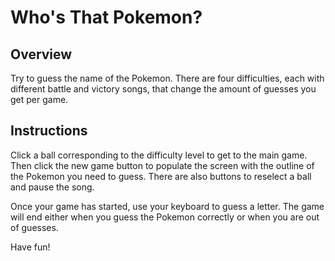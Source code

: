 # Who's That Pokemon?

## Overview

Try to guess the name of the Pokemon. There are four difficulties, each with different battle and victory songs, that change the amount of guesses you get per game.

## Instructions

Click a ball corresponding to the difficulty level to get to the main game. Then click the new game button to populate the screen with the outline of the Pokemon you need to guess. There are also buttons to reselect a ball and pause the song. 

Once your game has started, use your keyboard to guess a letter. The game will end either when you guess the Pokemon correctly or when you are out of guesses.

Have fun!


